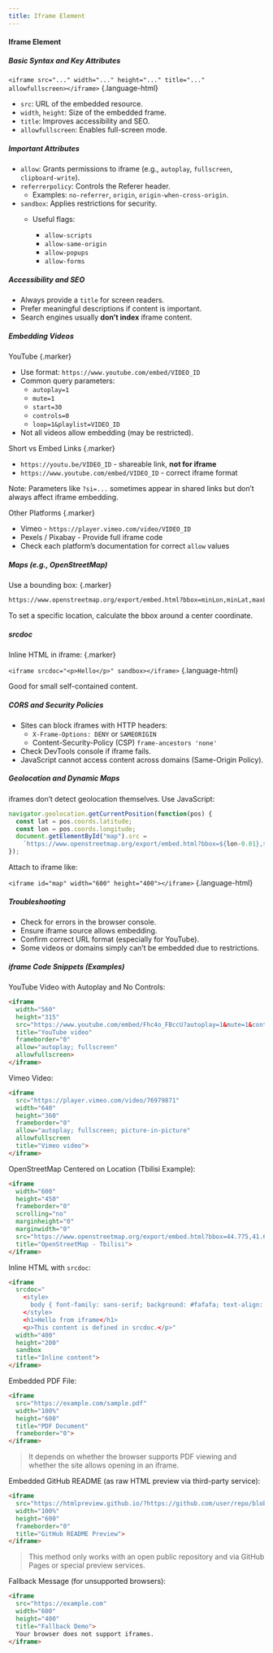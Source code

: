 ```yaml
---
title: Iframe Element
---
```


#### Iframe Element

##### Basic Syntax and Key Attributes

`<iframe src="..." width="..." height="..." title="..." allowfullscreen></iframe>` {.language-html}

- `src`: URL of the embedded resource.
- `width`, `height`: Size of the embedded frame.
- `title`: Improves accessibility and SEO.
- `allowfullscreen`: Enables full-screen mode.

##### Important Attributes

- `allow`: Grants permissions to iframe (e.g., `autoplay`, `fullscreen`, `clipboard-write`).
- `referrerpolicy`: Controls the Referer header.
  - Examples: `no-referrer`, `origin`, `origin-when-cross-origin`.
- `sandbox`: Applies restrictions for security.
  - Useful flags:  
  
    - `allow-scripts`
    - `allow-same-origin`
    - `allow-popups`
    - `allow-forms`

##### Accessibility and SEO

- Always provide a `title` for screen readers.
- Prefer meaningful descriptions if content is important.
- Search engines usually **don’t index** iframe content.

##### Embedding Videos

YouTube {.marker}  

- Use format: `https://www.youtube.com/embed/VIDEO_ID`
- Common query parameters:
  - `autoplay=1`
  - `mute=1`
  - `start=30`
  - `controls=0`
  - `loop=1&playlist=VIDEO_ID`
- Not all videos allow embedding (may be restricted).

Short vs Embed Links {.marker}  

- `https://youtu.be/VIDEO_ID` - shareable link, **not for iframe**
- `https://www.youtube.com/embed/VIDEO_ID` - correct iframe format

Note: Parameters like `?si=...` sometimes appear in shared links but don’t always affect iframe embedding.

Other Platforms {.marker}  

- Vimeo - `https://player.vimeo.com/video/VIDEO_ID`
- Pexels / Pixabay - Provide full iframe code
- Check each platform’s documentation for correct `allow` values

##### Maps (e.g., OpenStreetMap)

Use a bounding box: {.marker}  

```html
https://www.openstreetmap.org/export/embed.html?bbox=minLon,minLat,maxLon,maxLat
```

To set a specific location, calculate the bbox around a center coordinate.

##### srcdoc

Inline HTML in iframe: {.marker}  

`<iframe srcdoc="<p>Hello</p>" sandbox></iframe>` {.language-html}

Good for small self-contained content.

##### CORS and Security Policies

- Sites can block iframes with HTTP headers:
  - `X-Frame-Options: DENY` or `SAMEORIGIN`
  - Content-Security-Policy (CSP) `frame-ancestors 'none'`
- Check DevTools console if iframe fails.
- JavaScript cannot access content across domains (Same-Origin Policy).

##### Geolocation and Dynamic Maps

iframes don’t detect geolocation themselves. Use JavaScript:

```js
navigator.geolocation.getCurrentPosition(function(pos) {
  const lat = pos.coords.latitude;
  const lon = pos.coords.longitude;
  document.getElementById("map").src =
    `https://www.openstreetmap.org/export/embed.html?bbox=${lon-0.01},${lat-0.01},${lon+0.01},${lat+0.01}`;
});
```

Attach to iframe like:

`<iframe id="map" width="600" height="400"></iframe>` {.language-html}

##### Troubleshooting

- Check for errors in the browser console.
- Ensure iframe source allows embedding.
- Confirm correct URL format (especially for YouTube).
- Some videos or domains simply can’t be embedded due to restrictions.




##### iframe Code Snippets (Examples)

YouTube Video with Autoplay and No Controls:

```html
<iframe
  width="560"
  height="315"
  src="https://www.youtube.com/embed/Fhc4o_FBccU?autoplay=1&mute=1&controls=0&loop=1&playlist=Fhc4o_FBccU"
  title="YouTube video"
  frameborder="0"
  allow="autoplay; fullscreen"
  allowfullscreen>
</iframe>
```

Vimeo Video:  

```html
<iframe
  src="https://player.vimeo.com/video/76979871"
  width="640"
  height="360"
  frameborder="0"
  allow="autoplay; fullscreen; picture-in-picture"
  allowfullscreen
  title="Vimeo video">
</iframe>
```

OpenStreetMap Centered on Location (Tbilisi Example):  

```html
<iframe
  width="600"
  height="450"
  frameborder="0"
  scrolling="no"
  marginheight="0"
  marginwidth="0"
  src="https://www.openstreetmap.org/export/embed.html?bbox=44.775,41.690,44.845,41.730&layer=mapnik"
  title="OpenStreetMap - Tbilisi">
</iframe>
```

Inline HTML with `srcdoc`:  

```html
<iframe
  srcdoc="
    <style>
      body { font-family: sans-serif; background: #fafafa; text-align: center; }
    </style>
    <h1>Hello from iframe</h1>
    <p>This content is defined in srcdoc.</p>"
  width="400"
  height="200"
  sandbox
  title="Inline content">
</iframe>
```

Embedded PDF File:  

```html
<iframe
  src="https://example.com/sample.pdf"
  width="100%"
  height="600"
  title="PDF Document"
  frameborder="0">
</iframe>
```

> It depends on whether the browser supports PDF viewing and whether the site allows opening in an iframe.

Embedded GitHub README (as raw HTML preview via third-party service):  

```html
<iframe
  src="https://htmlpreview.github.io/?https://github.com/user/repo/blob/main/README.md"
  width="100%"
  height="600"
  frameborder="0"
  title="GitHub README Preview">
</iframe>
```

> This method only works with an open public repository and via GitHub Pages or special preview services.

Fallback Message (for unsupported browsers):  

```html
<iframe
  src="https://example.com"
  width="600"
  height="400"
  title="Fallback Demo">
  Your browser does not support iframes.
</iframe>
```
